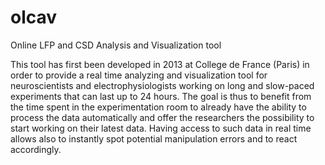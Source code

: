 # olcav
Online LFP and CSD Analysis and Visualization tool

This tool has first been developed in 2013 at College de France (Paris) in order to provide a real time analyzing and visualization tool for neuroscientists and electrophysiologists working on long and slow-paced experiments that can last up to 24 hours.
The goal is thus to benefit from the time spent in the experimentation room to already have the ability to process the data automatically and offer the researchers the possibility to start working on their latest data.
Having access to such data in real time allows also to instantly spot potential manipulation errors and to react accordingly.
